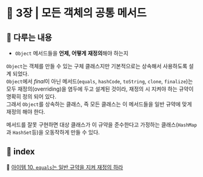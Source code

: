 # 🧷 3장 | 모든 객체의 공통 메서드

## 🔖 다루는 내용

- `Object` 메서드들을 **언제, 어떻게** **재정의**해야 하는지

`Object`는 객체를 만들 수 있는 구체 클래스지만 기본적으로는 상속해서 사용하도록 설계 되었다.  
`Object`에서 *final*이 아닌 메서드(`equals`, `hashCode`, `toString`, `clone`, `finalize`)는 모두 재정의(overriding)을 염두에 두고 설계된 것이라, 재정의 시 지켜야 하는 규약이 명확히 정의 되어 있다.  
그래서 `Object`를 상속하는 클래스, 즉 모든 클래스는 이 메서드들을 일반 규약에 맞게 재정의 해야 한다.

메서드를 잘못 구현하면 대상 클래스가 이 규약을 준수한다고 가정하는 클래스(`HashMap`과 `HashSet`등)을 오동작하게 만들 수 있다.


## 🔖 index

🔗 [아이템 10. `equals`는 일반 규약을 지켜 재정의 하라](https://github.com/2021BookChallenge/Effective-Java/blob/main/03%EC%9E%A5/item10.md)  

